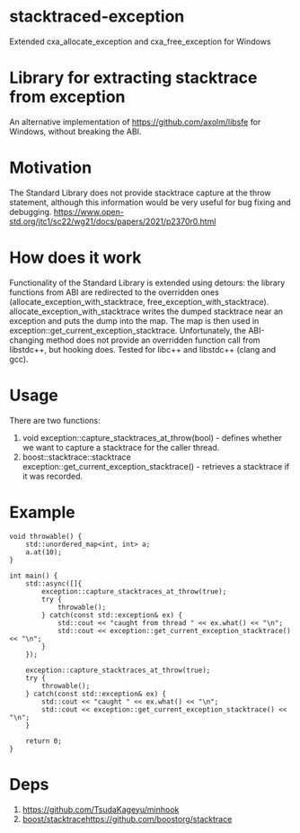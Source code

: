 # stacktraced-exception
Extended cxa_allocate_exception and cxa_free_exception for Windows 

# Library for extracting stacktrace from exception
An alternative implementation of https://github.com/axolm/libsfe for Windows, without breaking the ABI.

# Motivation
The Standard Library does not provide stacktrace capture at the throw statement, although this information would be very useful for bug fixing and debugging.
https://www.open-std.org/jtc1/sc22/wg21/docs/papers/2021/p2370r0.html

# How does it work
Functionality of the Standard Library is extended using detours: the library functions from ABI are redirected to the overridden ones (allocate_exception_with_stacktrace, free_exception_with_stacktrace). 
allocate_exception_with_stacktrace writes the dumped stacktrace near an exception and puts the dump into the map. 
The map is then used in exception::get_current_exception_stacktrace. 
Unfortunately, the ABI-changing method does not provide an overridden function call from libstdc++, but hooking does. Tested for libc++ and libstdc++ (clang and gcc).

# Usage
There are two functions: 
1) void exception::capture_stacktraces_at_throw(bool) - defines whether we want to capture a stacktrace for the caller thread.
2) boost::stacktrace::stacktrace exception::get_current_exception_stacktrace() - retrieves a stacktrace if it was recorded.


# Example
    void throwable() {
        std::unordered_map<int, int> a;
        a.at(10);
    }
    
    int main() {
        std::async([]{
            exception::capture_stacktraces_at_throw(true);
            try {
                throwable();
            } catch(const std::exception& ex) {
                std::cout << "caught from thread " << ex.what() << "\n";
                std::cout << exception::get_current_exception_stacktrace() << "\n";
            }
        });
    
        exception::capture_stacktraces_at_throw(true);
        try {
            throwable();
        } catch(const std::exception& ex) {
            std::cout << "caught " << ex.what() << "\n";
            std::cout << exception::get_current_exception_stacktrace() << "\n";
        }
    
        return 0;
    }


# Deps
1) https://github.com/TsudaKageyu/minhook
2) [boost/stacktrace](https://github.com/boostorg/stacktrace)https://github.com/boostorg/stacktrace

